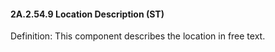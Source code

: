 #### 2A.2.54.9 Location Description (ST)

Definition: This component describes the location in free text.
